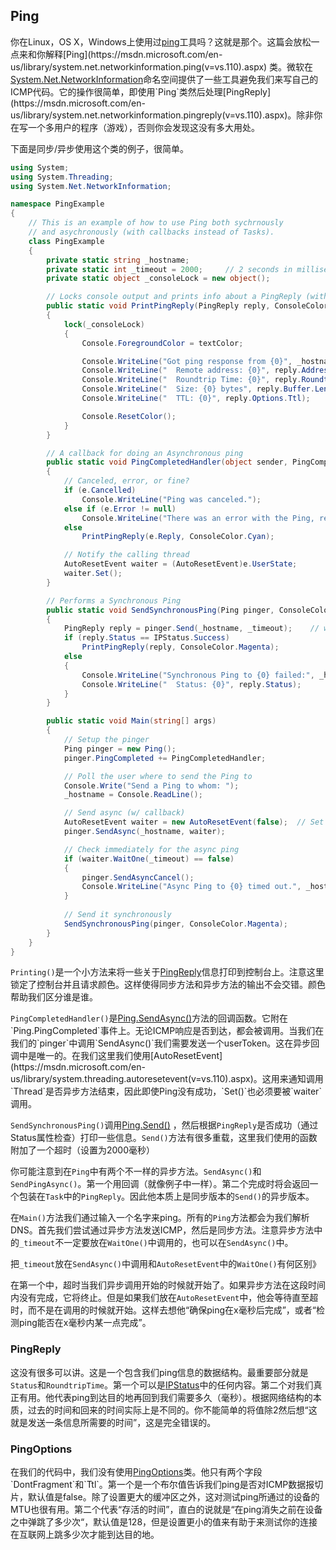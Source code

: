 ## Ping

你在Linux，OS X，Windows上使用过[ping](https://en.wikipedia.org/wiki/Ping_(networking_utility))工具吗？这就是那个。这篇会放松一点来和你解释[Ping](https://msdn.microsoft.com/en-us/library/system.net.networkinformation.ping(v=vs.110).aspx) 类。微软在[System.Net.NetworkInformation](https://msdn.microsoft.com/en-us/library/system.net.networkinformation(v=vs.110).aspx)命名空间提供了一些工具避免我们来写自己的ICMP代码。它的操作很简单，即使用`Ping`类然后处理[PingReply](https://msdn.microsoft.com/en-us/library/system.net.networkinformation.pingreply(v=vs.110).aspx)。除非你在写一个多用户的程序（游戏），否则你会发现这没有多大用处。

下面是同步/异步使用这个类的例子，很简单。

```c#
using System;
using System.Threading;
using System.Net.NetworkInformation;

namespace PingExample
{
    // This is an example of how to use Ping both sychrnously
    // and asychronously (with callbacks instead of Tasks).
    class PingExample
    {
        private static string _hostname;
        private static int _timeout = 2000;     // 2 seconds in milliseconds
        private static object _consoleLock = new object();

        // Locks console output and prints info about a PingReply (with color)
        public static void PrintPingReply(PingReply reply, ConsoleColor textColor)
        {
            lock(_consoleLock)
            {
                Console.ForegroundColor = textColor;

                Console.WriteLine("Got ping response from {0}", _hostname);
                Console.WriteLine("  Remote address: {0}", reply.Address);
                Console.WriteLine("  Roundtrip Time: {0}", reply.RoundtripTime);
                Console.WriteLine("  Size: {0} bytes", reply.Buffer.Length);
                Console.WriteLine("  TTL: {0}", reply.Options.Ttl);

                Console.ResetColor();
            }
        }

        // A callback for doing an Asynchronous ping
        public static void PingCompletedHandler(object sender, PingCompletedEventArgs e)
        {
            // Canceled, error, or fine?
            if (e.Cancelled)
                Console.WriteLine("Ping was canceled.");
            else if (e.Error != null)
                Console.WriteLine("There was an error with the Ping, reason={0}", e.Error.Message);
            else  
                PrintPingReply(e.Reply, ConsoleColor.Cyan);

            // Notify the calling thread
            AutoResetEvent waiter = (AutoResetEvent)e.UserState;
            waiter.Set();
        }

        // Performs a Synchronous Ping
        public static void SendSynchronousPing(Ping pinger, ConsoleColor textColor)
        { 
            PingReply reply = pinger.Send(_hostname, _timeout);    // will block for at most 2 seconds
            if (reply.Status == IPStatus.Success)
                PrintPingReply(reply, ConsoleColor.Magenta);
            else
            {
                Console.WriteLine("Synchronous Ping to {0} failed:", _hostname);
                Console.WriteLine("  Status: {0}", reply.Status);
            }
        }

        public static void Main(string[] args)
        {
            // Setup the pinger
            Ping pinger = new Ping();
            pinger.PingCompleted += PingCompletedHandler;

            // Poll the user where to send the Ping to
            Console.Write("Send a Ping to whom: ");
            _hostname = Console.ReadLine();

            // Send async (w/ callback)
            AutoResetEvent waiter = new AutoResetEvent(false);  // Set to not-signaled
            pinger.SendAsync(_hostname, waiter);

            // Check immediately for the async ping
            if (waiter.WaitOne(_timeout) == false)
            {
                pinger.SendAsyncCancel();
                Console.WriteLine("Async Ping to {0} timed out.", _hostname);
            }
            
            // Send it synchronously
            SendSynchronousPing(pinger, ConsoleColor.Magenta);
        }
    }
}
```

`Printing()`是一个小方法来将一些关于[PingReply](https://msdn.microsoft.com/en-us/library/system.net.networkinformation.pingreply(v=vs.110).aspx)信息打印到控制台上。注意这里锁定了控制台并且请求颜色。这样使得同步方法和异步方法的输出不会交错。颜色帮助我们区分谁是谁。

`PingCompletedHandler()`是[Ping.SendAsync()](https://msdn.microsoft.com/en-us/library/ms144962(v=vs.110).aspx)方法的回调函数。它附在`Ping.PingCompleted`事件上。无论ICMP响应是否到达，都会被调用。当我们在我们的`pinger`中调用`SendAsync()`我们需要发送一个userToken。这在异步回调中是唯一的。在我们这里我们使用[AutoResetEvent](https://msdn.microsoft.com/en-us/library/system.threading.autoresetevent(v=vs.110).aspx)。这用来通知调用`Thread`是否异步方法结束，因此即使Ping没有成功，`Set()`也必须要被`waiter`调用。

`SendSynchronousPing()`调用[Ping.Send()](https://msdn.microsoft.com/en-us/library/ms144956(v=vs.110).aspx) ，然后根据`PingReply`是否成功（通过Status属性检查）打印一些信息。`Send()`方法有很多重载，这里我们使用的函数附加了一个超时（设置为2000毫秒）

你可能注意到在`Ping`中有两个不一样的异步方法。`SendAsync()`和`SendPingAsync()`。第一个用回调（就像例子中一样）。第二个完成时将会返回一个包装在`Task`中的`PingReply`。因此他本质上是同步版本的`Send()`的异步版本。

在`Main()`方法我们通过输入一个名字来ping。所有的`Ping`方法都会为我们解析DNS。首先我们尝试通过异步方法发送ICMP，然后是同步方法。注意异步方法中的`_timeout`不一定要放在`WaitOne()`中调用的，也可以在`SendAsync()`中。

把`_timeout`放在`SendAsync()`中调用和`AutoResetEvent`中的`WaitOne()`有何区别》

在第一个中，超时当我们异步调用开始的时候就开始了。如果异步方法在这段时间内没有完成，它将终止。但是如果我们放在`AutoResetEvent`中，他会等待直至超时，而不是在调用的时候就开始。这样去想他“确保ping在x毫秒后完成”，或者“检测ping能否在x毫秒内某一点完成”。

### PingReply

这没有很多可以讲。这是一个包含我们ping信息的数据结构。最重要部分就是`Status`和`RoundtripTime`。第一个可以是[IPStatus](https://msdn.microsoft.com/en-us/library/system.net.networkinformation.ipstatus(v=vs.110).aspx)中的任何内容。第二个对我们真正有用。他代表ping到达目的地再回到我们需要多久（毫秒）。根据网络结构的本质，过去的时间和回来的时间实际上是不同的。你不能简单的将值除2然后想“这就是发送一条信息所需要的时间”，这是完全错误的。

### PingOptions

在我们的代码中，我们没有使用[PingOptions](https://msdn.microsoft.com/en-us/library/system.net.networkinformation.pingoptions(v=vs.110).aspx)类。他只有两个字段`DontFragment`和`Ttl`。第一个是一个布尔值告诉我们ping是否对ICMP数据报切片，默认值是false。除了设置更大的缓冲区之外，这对测试ping所通过的设备的MTU也很有用。第二个代表“存活的时间”，直白的说就是“在ping消失之前在设备之中弹跳了多少次“，默认值是128，但是设置更小的值来有助于来测试你的连接在互联网上跳多少次才能到达目的地。



